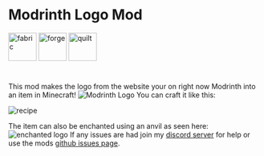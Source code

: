 # Modrinth Logo Mod

<!-- SVG version -->
<img alt="fabric" height="56" src="https://cdn.jsdelivr.net/npm/@intergrav/devins-badges@3/assets/cozy/supported/fabric_vector.svg"><!-- SVG version -->
<img alt="forge" height="56" src="https://cdn.jsdelivr.net/npm/@intergrav/devins-badges@3/assets/cozy/supported/forge_vector.svg"><!-- SVG version -->
<img alt="quilt" height="56" src="https://cdn.jsdelivr.net/npm/@intergrav/devins-badges@3/assets/cozy/supported/quilt_vector.svg">
#


This mod makes the logo from the website your on right now Modrinth into an item in Minecraft!
![Modrinth Logo](https://cdn-raw.modrinth.com/data/OW6NgXk1/images/8d8623a0edf9feb401903ce93800ef620491cf30.png)
You can craft it like this:

![recipe](https://cdn.modrinth.com/data/OW6NgXk1/images/0afc5d773696a7be407670180751a24289746d40.png)

The item can also be enchanted using an anvil as seen here: ![enchanted logo](https://cdn-raw.modrinth.com/data/OW6NgXk1/images/7e2287986583e32b4de6cb86da8476a50e68eb56.png)
If any issues are had join my <a href="https://discord.com/invite/4ZDvB4k2j8">discord server</a> for help or use the mods <a href="https://github.com/SuperZekes/Modrinth-Logo-Mod/issues">github issues page</a>.

# 
